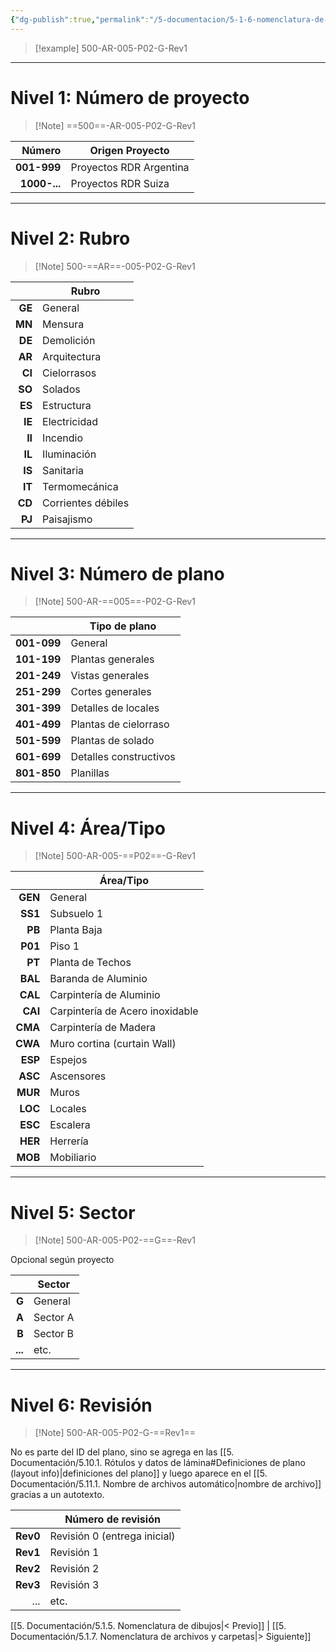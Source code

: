 ```yaml
---
{"dg-publish":true,"permalink":"/5-documentacion/5-1-6-nomenclatura-de-planos/","created":"2024-12-27T13:55:22.458-03:00","updated":"2025-01-29T19:29:10.958-03:00"}
---
```


> [!example] 500-AR-005-P02-G-Rev1

---
# Nivel 1: Número de proyecto

> [!Note] ==500==-AR-005-P02-G-Rev1

|       Número | Origen Proyecto         |
| -----------: | ----------------------- |
|  **001-999** | Proyectos RDR Argentina |
| **1000-...** | Proyectos RDR Suiza     |

---
# Nivel 2: Rubro

> [!Note] 500-==AR==-005-P02-G-Rev1

|        | Rubro              |
| -----: | ------------------ |
| **GE** | General            |
| **MN** | Mensura            |
| **DE** | Demolición         |
| **AR** | Arquitectura       |
| **CI** | Cielorrasos        |
| **SO** | Solados            |
| **ES** | Estructura         |
| **IE** | Electricidad       |
| **II** | Incendio           |
| **IL** | Iluminación        |
| **IS** | Sanitaria          |
| **IT** | Termomecánica      |
| **CD** | Corrientes débiles |
| **PJ** | Paisajismo         |



---
# Nivel 3: Número de plano

> [!Note] 500-AR-==005==-P02-G-Rev1

|             | Tipo de plano          |
| ----------: | ---------------------- |
| **001-099** | General                |
| **101-199** | Plantas generales      |
| **201-249** | Vistas generales       |
| **251-299** | Cortes generales       |
| **301-399** | Detalles de locales    |
| **401-499** | Plantas de cielorraso  |
| **501-599** | Plantas de solado      |
| **601-699** | Detalles constructivos |
| **801-850** | Planillas              |

---
# Nivel 4: Área/Tipo

> [!Note] 500-AR-005-==P02==-G-Rev1

|         | Área/Tipo                       |
| ------: | ------------------------------- |
| **GEN** | General                         |
| **SS1** | Subsuelo 1                      |
|  **PB** | Planta Baja                     |
| **P01** | Piso 1                          |
|  **PT** | Planta de Techos                |
| **BAL** | Baranda de Aluminio             |
| **CAL** | Carpintería de Aluminio         |
| **CAI** | Carpintería de Acero inoxidable |
| **CMA** | Carpintería de Madera           |
| **CWA** | Muro cortina (curtain Wall)     |
| **ESP** | Espejos                         |
| **ASC** | Ascensores                      |
| **MUR** | Muros                           |
| **LOC** | Locales                         |
| **ESC** | Escalera                        |
| **HER** | Herrería                        |
| **MOB** | Mobiliario                      |

---
# Nivel 5: Sector

> [!Note] 500-AR-005-P02-==G==-Rev1

Opcional según proyecto

|         | Sector   |
| ------: | -------- |
|   **G** | General  |
|   **A** | Sector A |
|   **B** | Sector B |
| **...** | etc.     |

---
# Nivel 6: Revisión

> [!Note] 500-AR-005-P02-G-==Rev1==

No es parte del ID del plano, sino se agrega en las [[5. Documentación/5.10.1. Rótulos y datos de lámina#Definiciones de plano (layout info)\|definiciones del plano]] y luego aparece en el [[5. Documentación/5.11.1. Nombre de archivos automático\|nombre de archivo]] gracias a un autotexto.

|          | Número de revisión           |
| -------: | ---------------------------- |
| **Rev0** | Revisión 0 (entrega inicial) |
| **Rev1** | Revisión 1                   |
| **Rev2** | Revisión 2                   |
| **Rev3** | Revisión 3                   |
|      ... | etc.                         |

[[5. Documentación/5.1.5. Nomenclatura de dibujos\|< Previo]] | [[5. Documentación/5.1.7. Nomenclatura de archivos y carpetas\|> Siguiente]]